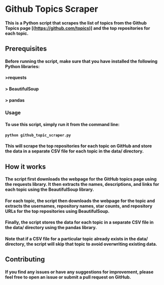 # Github Topics Scraper
#### This is a Python script that scrapes the list of topics from the Github Topics page [(https://github.com/topics)] and the top repositories for each topic.
## Prerequisites
#### Before running the script, make sure that you have installed the following Python libraries:
#### >requests
#### > BeautifulSoup
#### > pandas
### Usage
#### To use this script, simply run it from the command line:
#### `python github_topic_scraper.py`
#### This will scrape the top repositories for each topic on GitHub and store the data in a separate CSV file for each topic in the data/ directory.
## How it works
#### The script first downloads the webpage for the GitHub topics page using the requests library. It then extracts the names, descriptions, and links for each topic using the BeautifulSoup library.

#### For each topic, the script then downloads the webpage for the topic and extracts the usernames, repository names, star counts, and repository URLs for the top repositories using BeautifulSoup.

#### Finally, the script stores the data for each topic in a separate CSV file in the data/ directory using the pandas library.

####  Note that if a CSV file for a particular topic already exists in the data/ directory, the script will skip that topic to avoid overwriting existing data.
## Contributing
####  If you find any issues or have any suggestions for improvement, please feel free to open an issue or submit a pull request on GitHub.
